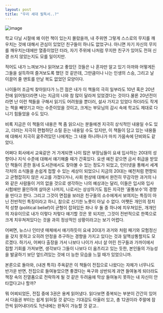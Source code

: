 ```yaml
---
layout: post
title: "우리 세대 필독서..?"
---
```


![image](/assets/images/ad4335b0740bb1ccdc9b3289e5a62bb9.gif)


학교 다닐 시절에 왜 이런 책이 있는지 몰랐을까, 내 주위엔 그렇게 스스로의 무지를 깨우치는 것에 대해서 관심이 있었던 친구들이 하나도 없었구나. 아니면 자기 자신의 무지를 깨우치는데에만 열중이었던 터라, 자기 주위에 나처럼 무지한 친구가 있어도 전혀 신경 쓰지 않았는지도 모를 일이지만. 

적어도 내가 느껴보거나 읽어보고 좋았던 것들은 나 혼자만 알고 있기 아까와 어떻게든 그들을 설득하여 즐겨보도록 했던 것 같은데, 그만큼이나 나는 인생의 스승, 그리고 날 이끌어 줄 맨토를 만날 복도 없었던 모양이다.

나이들어 조금씩 찾아읽다가 느낀 점은 내가 이 책들의 극히 일부라도 10년 혹은 20년전에 읽어뒀더라면 나는 지금의 나와 참 많이 달라져 있었겠다는 것이다.물론 20년전이라면 난 이런 책들을 구해서 읽기도 어려웠을 뿐더러, 설사 가지고 있었다 하더라도 작게는 책을 빼앗기고 마는 수준이었을 것이고, 크게는 부모님의 감시 속에 학교도 제대로 다니기 힘들었을 수도 있다. 

비록 지금은 이 책들의 내용은 책 좀 읽으시는 분들에겐 지극히 상식적인 내용일 수도 있고, 더러는 지극히 편협하단 소릴 듣는 내용일 수도 있지만, 이 책들이 담고 있는 내용들에 대해서 지극히 굶주려있던 나에게는 그 내용 하나하나가 마치 가뭄속에 단비와도 같았다.

어쩌다 회사에서 교육같은 거 가게되면 나이 많은 부장님들이 요새 입사하는 20대의 성향이나 지식 수준에 대해서 얘기해줄 때가 간혹있다. 요샌 예전 같으면 금서 취급을 받았던 책들이 흔한 동네 도서관에서도 찾아볼 수 있는 정도가 되었고, 인터넷을 통해서 세계 각처의 소식들을 손쉽게 접할 수 있는 세상이 되었으니 지금의 20대는 예전처럼 편향되고 균형잡히지 않은 사고를 가졌다거나, 사회 현상에 대해서 완전히 무감각한 과거의 나와 같은 사람들이 거의 없을 것으로 생각하는 나의 예상과는 달리, 이들은 입시와 입사 시험에만 올인하여 살아온 나머지, 나로서는 상상하기도 힘든 지극한 '꼴통보수'의 경향을 띤다고 한다. 그리고 그것이 면접을 보러온 친구들의 소수에게서 보여지는 특징이 아닌 전반적인 특징이라고 하니, 참으로 신기한 노릇이 아닐 수 없다. 어쨋든 개인의 정치적 성향 (political belief)이 균형이 잡혀있든 좌나 우 둘 중 하나에 치우쳐있든, 개개인의 자유이므로 내가 이렇다 저렇다 얘기할 것은 못 되지만, 그것이 전반적으로 한쪽으로 크게 치우쳐져있다는 것을 과히 정상적인 상황이라고는 보기 어렵다. 

어쩌면, 뉴스나 인터넷 매체에서 얘기하듯이 요새 20대가 과거와 처럼 패기와 모험정신을 갖지 못하고 오히려 안정을 추구하는 경향을 가지고 있다는 것과 일맥상통할지도 모르겠다. 하기사, 어쩌다 출장을 가서 나보다 나이가 서너 살 어린 친구들과 가까이에서 접할 기회를 가져보면, 생각보다 그들이 나보다 더 움츠리고 있는 듯한, 본인들의 가능성을 발굴하기 보단 엎드려있는 것에 더 능한 모습을 느낄 때가 있었으니까.

본론으로 돌아와, (내겐 특히) 주옥같은 이 책들이 전집으로 나왔다는 자체가 너무나도 반가운 반면, 전집으로 들여놓았으면 좋겠다는 욕구와 상반되게 과연 들여놓게 되더라도 책장 속의 진열품으로 전락하게 될 것 같은 두려움에 막상 들여놓지 못하는 내 자신이 안타깝다고나 할까? 

뭐 어찌되었든, 전집 중에 3권은 용케 읽어냈다. 읽다보면 중복되는 부분이 간간히 있어서 다음권 부터는 쉽게 읽혀질 것 같다는 기대감도 아울러 있고, 총 12권이라 주말에 잠깐씩 읽어내더라도 1년내에는 완독이 가능할 것 같고..

